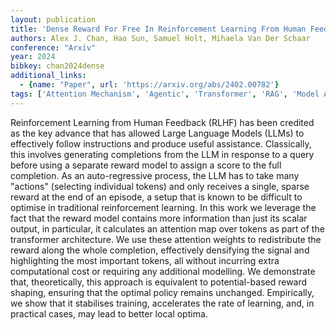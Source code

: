 ```yaml
---
layout: publication
title: 'Dense Reward For Free In Reinforcement Learning From Human Feedback'
authors: Alex J. Chan, Hao Sun, Samuel Holt, Mihaela Van Der Schaar
conference: "Arxiv"
year: 2024
bibkey: chan2024dense
additional_links:
  - {name: "Paper", url: 'https://arxiv.org/abs/2402.00782'}
tags: ['Attention Mechanism', 'Agentic', 'Transformer', 'RAG', 'Model Architecture', 'Training Techniques', 'Tools', 'Reinforcement Learning', 'Pretraining Methods']
---
```

Reinforcement Learning from Human Feedback (RLHF) has been credited as the
key advance that has allowed Large Language Models (LLMs) to effectively follow
instructions and produce useful assistance. Classically, this involves
generating completions from the LLM in response to a query before using a
separate reward model to assign a score to the full completion. As an
auto-regressive process, the LLM has to take many "actions" (selecting
individual tokens) and only receives a single, sparse reward at the end of an
episode, a setup that is known to be difficult to optimise in traditional
reinforcement learning. In this work we leverage the fact that the reward model
contains more information than just its scalar output, in particular, it
calculates an attention map over tokens as part of the transformer
architecture. We use these attention weights to redistribute the reward along
the whole completion, effectively densifying the signal and highlighting the
most important tokens, all without incurring extra computational cost or
requiring any additional modelling. We demonstrate that, theoretically, this
approach is equivalent to potential-based reward shaping, ensuring that the
optimal policy remains unchanged. Empirically, we show that it stabilises
training, accelerates the rate of learning, and, in practical cases, may lead
to better local optima.
